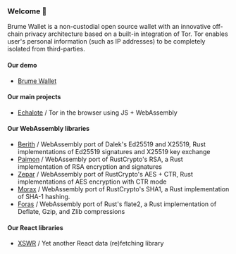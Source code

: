 ### Welcome 👋

Brume Wallet is a non-custodial open source wallet with an innovative off-chain privacy architecture based on a built-in integration of Tor. Tor enables user's personal information (such as IP addresses) to be completely isolated from third-parties.

#### Our demo
- [Brume Wallet](https://github.com/brume-wallet/brume-wallet)

#### Our main projects
- [Echalote](https://github.com/hazae41/echalote) / Tor in the browser using JS + WebAssembly

#### Our WebAssembly libraries
- [Berith](https://github.com/hazae41/berith) / WebAssembly port of Dalek's Ed25519 and X25519, Rust implementations of Ed25519 signatures and X25519 key exchange
- [Paimon](https://github.com/hazae41/paimon) / WebAssembly port of RustCrypto's RSA, a Rust implementation of RSA encryption and signatures
- [Zepar](https://github.com/hazae41/zepar) / WebAssembly port of RustCrypto's AES + CTR, Rust implementations of AES encryption with CTR mode
- [Morax](https://github.com/hazae41/morax) / WebAssembly port of RustCrypto's SHA1, a Rust implementation of SHA-1 hashing.
- [Foras](https://github.com/hazae41/foras) / WebAssembly port of Rust's flate2, a Rust implementation of Deflate, Gzip, and Zlib compressions

#### Our React libraries
- [XSWR](https://github.com/hazae41/xswr) / Yet another React data (re)fetching library
